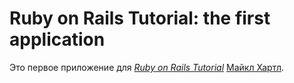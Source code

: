 # Ruby on Rails Tutorial: the first application
Это первое приложение для
[*Ruby on Rails Tutorial*](http://railstutorial.org/)
 [Майкл Хартл](http://michaelhartl.com/).

